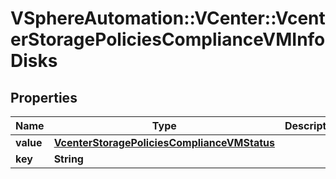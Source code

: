 # VSphereAutomation::VCenter::VcenterStoragePoliciesComplianceVMInfoDisks

## Properties
Name | Type | Description | Notes
------------ | ------------- | ------------- | -------------
**value** | [**VcenterStoragePoliciesComplianceVMStatus**](VcenterStoragePoliciesComplianceVMStatus.md) |  | [optional] 
**key** | **String** |  | [optional] 


